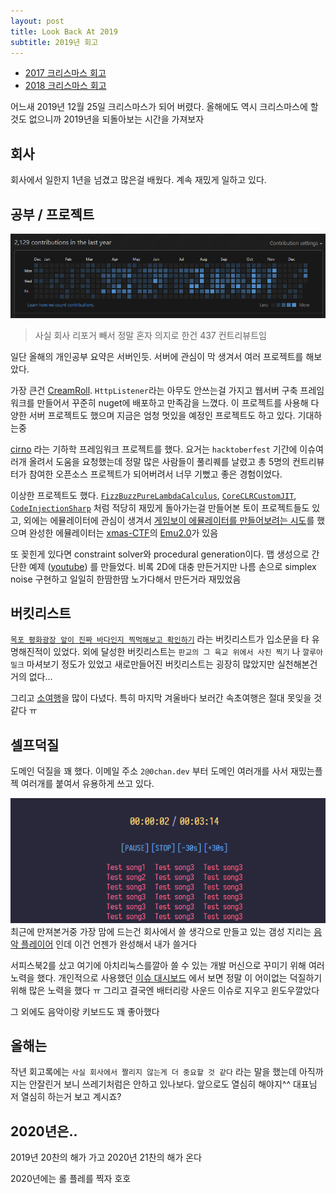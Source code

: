 ```yaml
---
layout: post
title: Look Back At 2019
subtitle: 2019년 회고
---
```


- [2017 크리스마스 회고](/2017-12-25-Look-Back-At-2017/)
- [2018 크리스마스 회고](/2018-12-25-Look-Back-At-2018/)

어느새 2019년 12월 25일 크리스마스가 되어 버렸다. 올해에도 역시 크리스마스에 할 것도 없으니까 2019년을 되돌아보는 시간을 가져보자

## 회사

회사에서 일한지 1년을 넘겼고 많은걸 배웠다. 계속 재밌게 일하고 있다.

## 공부 / 프로젝트

![contribute](/img/2019-contribute.png)
> 사실 회사 리포거 빼서 정말 혼자 의지로 한건 437 컨트리뷰트임

일단 올해의 개인공부 요약은 서버인듯. 서버에 관심이 막 생겨서 여러 프로젝트를 해보았다.

가장 큰건 [CreamRoll](https://github.com/20chan/CreamRoll). `HttpListener`라는 아무도 안쓰는걸 가지고 웹서버 구축 프레임워크를 만들어서 꾸준히 nuget에 배포하고 만족감을 느꼈다. 이 프로젝트를 사용해 다양한 서버 프로젝트도 했으며 지금은 엄청 멋있을 예정인 프로젝트도 하고 있다. 기대하는중

[cirno](https://github.com/20chan/cirno) 라는 기하학 프레임워크 프로젝트를 했다. 요거는 `hacktoberfest` 기간에 이슈여러개 올려서 도움을 요청했는데 정말 많은 사람들이 풀리퀘를 날렸고 총 5명의 컨트리뷰터가 참여한 오픈소스 프로젝트가 되어버려서 너무 기뻤고 좋은 경험이었다.

이상한 프로젝트도 했다. [`FizzBuzzPureLambdaCalculus`](https://github.com/20chan/FizzBuzzInPureLambdaCalculus), [`CoreCLRCustomJIT`](https://github.com/20chan/CoreCLRCustomJIT), [`CodeInjectionSharp`](https://github.com/20chan/CodeInjectionSharp) 처럼 적당히 재밌게 돌아가는걸 만들어본 토이 프로젝트들도 있고, 외에는 에뮬레이터에 관심이 생겨서 [게임보이 에뮬레이터를 만들어보려는 시도](https://github.com/20chan/GameBoy)를 했으며 완성한 에뮬레이터는 [xmas-CTF](https://xmas.htsp.ro)의 [Emu2.0](https://github.com/20chan/Emu2.0)가 있음

또 꽂힌게 있다면 constraint solver와 procedural generation이다.
맵 생성으로 간단한 예제 ([youtube](https://youtu.be/e8-JLEsHrrg)) 를 만들었다. 비록 2D에 대충 만든거지만 나름 손으로 simplex noise 구현하고 일일히 한땀한땀 노가다해서 만든거라 재밌었음

## 버킷리스트

[`목포 평화광장 앞이 진짜 바다인지 찍먹해보고 확인하기`](https://github.com/20chan/life/issues/38) 라는 버킷리스트가 입소문을 타 유명해진적이 있었다. 외에 달성한 버킷리스트는 `판교의 그 육교 위에서 사진 찍기` 나 `깔루아 밀크` 마셔보기 정도가 있었고 새로만들어진 버킷리스트는 굉장히 많았지만 실천해본건 거의 없다...

그리고 [소여행](https://github.com/20chan/life/issues/58)을 많이 다녔다. 특히 마지막 겨울바다 보러간 속초여행은 절대 못잊을 것 같다 ㅠ

## 셀프덕질

도메인 덕질을 꽤 했다. 이메일 주소 `2@0chan.dev` 부터 도메인 여러개를 사서 재밌는플젝 여러개를 붙여서 유용하게 쓰고 있다.

![pgom.me/music](/img/pgommusic.png)
최근에 만져본거중 가장 맘에 드는건 회사에서 쓸 생각으로 만들고 있는 갬성 지리는 [음악 플레이어](https://pgom.me/music/) 인데 이건 언젠가 완성해서 내가 쓸거다

서피스북2를 샀고 여기에 아치리눅스를깔아 쓸 수 있는 개발 머신으로 꾸미기 위해 여러 노력을 했다. 개인적으로 사용했던 [이슈 대시보드](https://github.com/20chan/surface-arch/issues/1) 에서 보면 정말 이 어이없는 덕질하기위해 많은 노력을 했다 ㅠ 그리고 결국엔 배터리랑 사운드 이슈로 지우고 윈도우깔았다

그 외에도 음악이랑 키보드도 꽤 좋아했다

## 올해는

작년 회고록에는 `사실 회사에서 짤리지 않는게 더 중요할 것 같다` 라는 말을 했는데 아직까지는 안잘린거 보니 쓰레기처럼은 안하고 있나보다. 앞으로도 열심히 해야지^^ 대표님 저 열심히 하는거 보고 계시죠?

## 2020년은..

2019년 20찬의 해가 가고 2020년 21찬의 해가 온다

2020년에는 롤 플레를 찍자 호호
